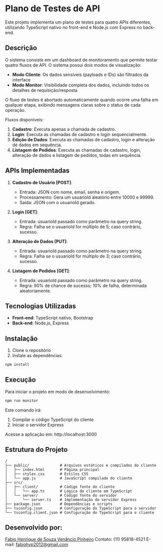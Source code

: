 # Plano de Testes de API

Este projeto implementa um plano de testes para quatro APIs diferentes, utilizando TypeScript nativo no front-end e Node.js com Express no back-end.

## Descrição

O sistema consiste em um dashboard de monitoramento que permite testar quatro fluxos de API. O sistema possui dois modos de visualização:

- **Modo Cliente**: Os dados sensíveis (payloads e IDs) são filtrados da interface
- **Modo Monitor**: Visibilidade completa dos dados, incluindo todos os detalhes de requisição/resposta

O fluxo de testes é abortado automaticamente quando ocorre uma falha em qualquer etapa, exibindo mensagens claras sobre o status de cada operação.

Fluxos disponíveis:

1. **Cadastro**: Executa apenas a chamada de cadastro.
2. **Login**: Executa as chamadas de cadastro e login sequencialmente.
3. **Edição de Dados**: Executa as chamadas de cadastro, login e alteração de dados em sequência.
4. **Listagem de Pedidos**: Executa as chamadas de cadastro, login, alteração de dados e listagem de pedidos, todas em sequência.

## APIs Implementadas

1. **Cadastro de Usuário [POST]**:
   - Entrada: JSON com nome, email, senha e origem.
   - Processamento: Gera um usuarioId aleatório entre 10000 e 99999.
   - Saída: JSON com o usuarioId gerado.

2. **Login [GET]**:
   - Entrada: usuarioId passado como parâmetro na query string.
   - Regra: Falha se o usuarioId for múltiplo de 5; caso contrário, sucesso.

3. **Alteração de Dados [PUT]**:
   - Entrada: usuarioId passado como parâmetro na query string.
   - Regra: Falha se o usuarioId for múltiplo de 3; caso contrário, sucesso.

4. **Listagem de Pedidos [GET]**:
   - Entrada: usuarioId passado como parâmetro na query string.
   - Regra: 90% de chance de sucesso; 10% de falha, determinada aleatoriamente.

## Tecnologias Utilizadas

- **Front-end**: TypeScript nativo, Bootstrap
- **Back-end**: Node.js, Express

## Instalação

1. Clone o repositório
2. Instale as dependências:

```bash
npm install
```

## Execução

Para iniciar o projeto em modo de desenvolvimento:

```bash
npm run monitor
```

Este comando irá:
1. Compilar o código TypeScript do cliente
2. Iniciar o servidor Express

Acesse a aplicação em: http://localhost:3000

## Estrutura do Projeto

```
/
├── public/              # Arquivos estáticos e compilados do cliente
│   ├── index.html       # Página principal
│   ├── styles.css       # Estilos CSS
│   └── app.js           # JavaScript compilado do cliente
├── src/
│   ├── client/          # Código fonte do cliente
│   │   └── app.ts       # Lógica do cliente em TypeScript
│   └── server/          # Código fonte do servidor
│       └── server.ts    # Implementação do servidor Express
├── package.json         # Dependências e scripts
├── tsconfig.json        # Configuração do TypeScript para o servidor
└── tsconfig.client.json # Configuração do TypeScript para o cliente
```

## Desenvolvido por:

[Fabio Henrique de Souza Venâncio Pinheiro](github.com/fabiohsvp)
Contato: (11) 95818-4521
E-mail: fabiohvp2012@gmail.com